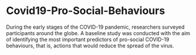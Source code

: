 # Covid19-Pro-Social-Behaviours
During the early stages of the COVID-19 pandemic, researchers surveyed participants around the
globe. A baseline study was conducted with the aim of identifying the most important predictors of
pro-social COVID-19 behaviours, that is, actions that would reduce the spread of the virus.
